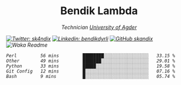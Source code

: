 <h1 align="center"> Bendik Lambda </h1>
<p align="center"><em>Technician <a href="http://www.uia.no">University of Agder</a></p>



[![Twitter: sk4ndix](https://img.shields.io/twitter/follow/sk4ndix?style=social)](https://twitter.com/sk4ndix)
[![Linkedin: bendikdyrli](https://img.shields.io/badge/-bendikdyrli-blue?style=flat-square&logo=Linkedin&logoColor=white&link=https://www.linkedin.com/in/bendikdyrli/)](https://www.linkedin.com/in/bendikdyrli/)
[![GitHub skandix](https://img.shields.io/github/followers/skandix?label=follow&style=social)](https://github.com/skandix)
![Waka Readme](https://github.com/skandix/skandix/workflows/Waka%20Readme/badge.svg)


<!--START_SECTION:waka-->
```text
Perl         56 mins         ████████░░░░░░░░░░░░░░░░░   33.15 % 
Other        49 mins         ███████░░░░░░░░░░░░░░░░░░   29.01 % 
Python       33 mins         █████░░░░░░░░░░░░░░░░░░░░   19.58 % 
Git Config   12 mins         █░░░░░░░░░░░░░░░░░░░░░░░░   07.16 % 
Bash         9 mins          █░░░░░░░░░░░░░░░░░░░░░░░░   05.74 %
```
<!--END_SECTION:waka-->
